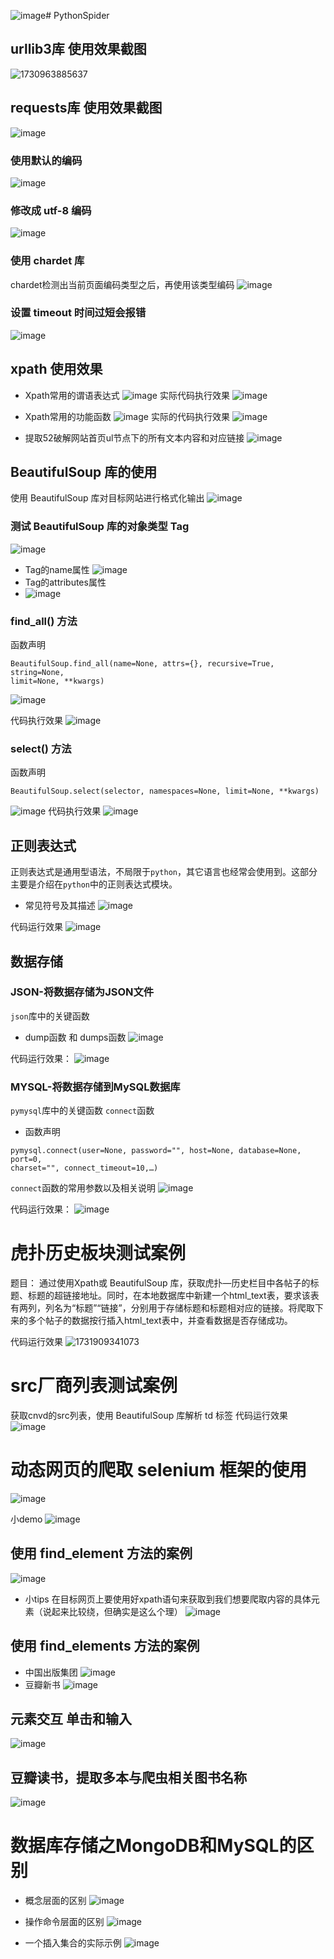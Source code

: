 ![image](https://github.com/user-attachments/assets/f8ce73eb-c2b1-4656-84c5-7632e6dc6d7f)# PythonSpider

## urllib3库 使用效果截图

![1730963885637](https://github.com/user-attachments/assets/ac1297ed-0bb5-48af-88ab-edc515ed0e7a)


## requests库 使用效果截图

![image](https://github.com/user-attachments/assets/3e5c565b-cca5-4c3a-b1a1-738069c33d54)

### 使用默认的编码

![image](https://github.com/user-attachments/assets/27e2d2d0-c510-416b-836c-b07b8ec653e6)

### 修改成 utf-8 编码

![image](https://github.com/user-attachments/assets/e96d218f-1a2b-4594-8857-16b18d2cc552)

### 使用 chardet 库
chardet检测出当前页面编码类型之后，再使用该类型编码
![image](https://github.com/user-attachments/assets/9cef737a-3396-447a-bbec-b80c523b6e8f)

### 设置 timeout 时间过短会报错
![image](https://github.com/user-attachments/assets/ca6b936c-eddb-4115-ba3d-c8881de26654)

## xpath 使用效果
- Xpath常用的谓语表达式
![image](https://github.com/user-attachments/assets/8678adfe-ffc2-40ba-99cb-84c9146d22d1)
实际代码执行效果
![image](https://github.com/user-attachments/assets/03b9eb35-c5b3-4040-b6dc-424e6cf63fd1)

- Xpath常用的功能函数
![image](https://github.com/user-attachments/assets/4ab711ed-f4f1-439a-b6b6-7410d2dab829)
实际的代码执行效果
![image](https://github.com/user-attachments/assets/18dba6f9-717b-40a2-908e-231e60482ae3)

- 提取52破解网站首页ul节点下的所有文本内容和对应链接
![image](https://github.com/user-attachments/assets/b9075737-1e2b-4648-b391-41de3fd875da)


## BeautifulSoup 库的使用
使用 BeautifulSoup 库对目标网站进行格式化输出
![image](https://github.com/user-attachments/assets/4d9118ba-ce0b-4b8b-9b38-e05709b2b075)
### 测试 BeautifulSoup 库的对象类型 Tag
![image](https://github.com/user-attachments/assets/cebd1a26-2d7c-45d0-8fe4-0c24022d7caa)
- Tag的name属性
![image](https://github.com/user-attachments/assets/40da7a77-560e-48b6-8d33-0a8e219b4808)
- Tag的attributes属性
- ![image](https://github.com/user-attachments/assets/e759d616-0f56-4884-b131-2f05925652b8)

### find_all() 方法
函数声明
```
BeautifulSoup.find_all(name=None, attrs={}, recursive=True, string=None,
limit=None, **kwargs)
```
![image](https://github.com/user-attachments/assets/53207d94-fc98-4d66-8683-38d9963db997)

代码执行效果
![image](https://github.com/user-attachments/assets/37a9f346-8b9c-4099-86c2-c429032b2211)

### select() 方法
函数声明
```
BeautifulSoup.select(selector, namespaces=None, limit=None, **kwargs)
```
![image](https://github.com/user-attachments/assets/e56cff81-9a2e-4929-a98f-b56875973ebb)
代码执行效果
![image](https://github.com/user-attachments/assets/d9518885-ca36-4f39-9b15-6cd1ea0fbc52)

## 正则表达式
正则表达式是通用型语法，不局限于`python`，其它语言也经常会使用到。这部分主要是介绍在`python`中的正则表达式模块。

- 常见符号及其描述 
![image](https://github.com/user-attachments/assets/975b02ab-90c6-4a31-8dab-29d6a4045c65)

代码运行效果
![image](https://github.com/user-attachments/assets/cb23ea09-e5dd-4fcd-ab34-6b586de1b93f)

## 数据存储
### JSON-将数据存储为JSON文件
`json`库中的关键函数
- dump函数 和 dumps函数
![image](https://github.com/user-attachments/assets/4ec4dbd3-0127-49dc-b369-7159cfc0cb6c)

代码运行效果：
![image](https://github.com/user-attachments/assets/6140437c-e416-4bc6-b452-d633fd1dc510)




### MYSQL-将数据存储到MySQL数据库
`pymysql`库中的关键函数 
`connect`函数
- 函数声明

```
pymysql.connect(user=None, password="", host=None, database=None, port=0,
charset="", connect_timeout=10,…) 
```

`connect`函数的常用参数以及相关说明
![image](https://github.com/user-attachments/assets/23d3516b-19c6-432a-8dd3-3e9a3ff3fc88)

代码运行效果：
![image](https://github.com/user-attachments/assets/831cfa8e-1efe-4e96-8692-55da2487b832)



# 虎扑历史板块测试案例
题目：
通过使用Xpath或 BeautifulSoup 库，获取虎扑—历史栏目中各帖子的标题、标题的超链接地址。同时，在本地数据库中新建一个html_text表，要求该表有两列，列名为“标题”​“链接”​，分别用于存储标题和标题相对应的链接。将爬取下来的多个帖子的数据按行插入html_text表中，并查看数据是否存储成功。

代码运行效果
![1731909341073](https://github.com/user-attachments/assets/9b61f0e7-dc48-45ec-9cbd-f6155f4b9bea)

# src厂商列表测试案例
获取cnvd的src列表，使用 BeautifulSoup 库解析 td 标签
代码运行效果
![image](https://github.com/user-attachments/assets/7b95e8d4-9c9e-4765-b381-6f96bcae1af2)

# 动态网页的爬取 selenium 框架的使用
![image](https://github.com/user-attachments/assets/1688c602-f103-4701-9a08-9cb75276dbfe)

小demo
![image](https://github.com/user-attachments/assets/87a203e2-0d23-4ce7-977c-f68a7373d21c)

## 使用 find_element 方法的案例
![image](https://github.com/user-attachments/assets/6b9d219c-819c-47bf-a459-79699addb1fa)

- 小tips
  在目标网页上要使用好xpath语句来获取到我们想要爬取内容的具体元素（说起来比较绕，但确实是这么个理）
![image](https://github.com/user-attachments/assets/7c95f054-6459-485f-b4e6-2e4baacdac17)

## 使用 find_elements 方法的案例
- 中国出版集团
![image](https://github.com/user-attachments/assets/bb1f0ac5-7ae7-4326-aab3-d38d6c362b52)
- 豆瓣新书
![image](https://github.com/user-attachments/assets/7bbc91e1-f670-47a2-9a70-5d998856cf3d)

## 元素交互 单击和输入
![image](https://github.com/user-attachments/assets/909ff7b6-892a-4a3a-a9cb-5e5306f6c856)

## 豆瓣读书，提取多本与爬虫相关图书名称

![image](https://github.com/user-attachments/assets/8f463b44-0edd-488f-99c2-e509398c11b7)


# 数据库存储之MongoDB和MySQL的区别
- 概念层面的区别
![image](https://github.com/user-attachments/assets/dd926556-167f-4ffd-987c-a752d1176da1)

- 操作命令层面的区别
![image](https://github.com/user-attachments/assets/8eb764fc-c74d-49ce-a840-335405ad1fc3)
  
- 一个插入集合的实际示例
![image](https://github.com/user-attachments/assets/905094f5-fcee-43f6-bb3d-378264e36cc2)
